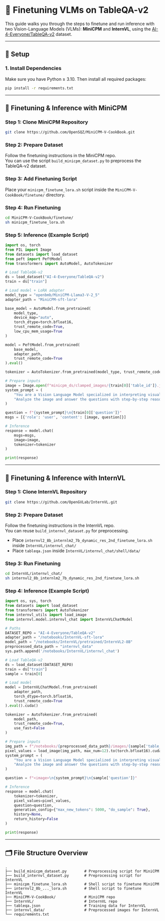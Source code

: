 # 🧪 Finetuning VLMs on TableQA-v2

This guide walks you through the steps to finetune and run inference with two Vision-Language Models (VLMs): **MiniCPM** and **InternVL**, using the [AI-4-Everyone/TableQA-v2](https://huggingface.co/datasets/AI-4-Everyone/TableQA-v2) dataset.

---

## 🚀 Setup

### 1. Install Dependencies

Make sure you have Python ≥ 3.10. Then install all required packages:

```bash
pip install -r requirements.txt
```

---

## 🧠 Finetuning & Inference with MiniCPM

### Step 1: Clone MiniCPM Repository

```bash
git clone https://github.com/OpenSQZ/MiniCPM-V-CookBook.git
```

### Step 2: Prepare Dataset

Follow the finetuning instructions in the MiniCPM repo.  
You can use the script `build_minicpm_dataset.py` to preprocess the TableQA-v2 dataset.

### Step 3: Add Finetuning Script

Place your `minicpm_finetune_lora.sh` script inside the `MiniCPM-V-CookBook/finetune/` directory.

### Step 4: Run Finetuning

```bash
cd MiniCPM-V-CookBook/finetune/
sh minicpm_finetune_lora.sh
```

### Step 5: Inference (Example Script)

```python
import os, torch
from PIL import Image
from datasets import load_dataset
from peft import PeftModel
from transformers import AutoModel, AutoTokenizer

# Load TableQA-v2
ds = load_dataset("AI-4-Everyone/TableQA-v2")
train = ds["train"]

# Load model + LoRA adapter
model_type = "openbmb/MiniCPM-Llama3-V-2_5"
adapter_path = "MiniCPM-sft-lora"

base_model = AutoModel.from_pretrained(
    model_type,
    device_map="auto",
    torch_dtype=torch.bfloat16,
    trust_remote_code=True,
    low_cpu_mem_usage=True
)

model = PeftModel.from_pretrained(
    base_model,
    adapter_path,
    trust_remote_code=True
).eval()

tokenizer = AutoTokenizer.from_pretrained(model_type, trust_remote_code=True)

# Prepare inputs
image = Image.open(f"minicpm_ds/clamped_images/{train[0]['table_id']}.jpg").convert('RGB')
system_prompt = (
    "You are a Vision Language Model specialized in interpreting visual data from charts and diagrams images.\n"
    "Analyze the image and answer the questions with step-by-step reasoning—stay concise, but include any reasoning that’s relevant."
)

question = f"{system_prompt}\n{train[0]['question']}"
msgs = [{'role': 'user', 'content': [image, question]}]

# Inference
response = model.chat(
    msgs=msgs,
    image=image,
    tokenizer=tokenizer
)

print(response)
```

---

## 🧠 Finetuning & Inference with InternVL

### Step 1: Clone InternVL Repository

```bash
git clone https://github.com/OpenGVLab/InternVL.git
```

### Step 2: Prepare Dataset

Follow the finetuning instructions in the InternVL repo.  
You can reuse `build_internvl_dataset.py` for preprocessing.

- Place `internvl2_8b_internlm2_7b_dynamic_res_2nd_finetune_lora.sh` inside `InternVL/internvl_chat/`
- Place `tableqa.json` inside `InternVL/internvl_chat/shell/data/`

### Step 3: Run Finetuning

```bash
cd InternVL/internvl_chat/
sh internvl2_8b_internlm2_7b_dynamic_res_2nd_finetune_lora.sh
```

### Step 4: Inference (Example Script)

```python
import os, sys, torch
from datasets import load_dataset
from transformers import AutoTokenizer
from internvl_utils import load_image
from internvl.model.internvl_chat import InternVLChatModel

# Paths
DATASET_REPO = "AI-4-Everyone/TableQA-v2"
adapter_path = "/notebooks/InternVL-sft-lora"
model_path = "/notebooks/InternVL/pretrained/InternVL2-8B"
preprocessed_data_path = "internvl_data"
sys.path.append('/notebooks/InternVL/internvl_chat')

# Load TableQA-v2
ds = load_dataset(DATASET_REPO)
train = ds["train"]
sample = train[0]

# Load model
model = InternVLChatModel.from_pretrained(
    adapter_path,
    torch_dtype=torch.bfloat16,
    trust_remote_code=True
).eval().cuda()

tokenizer = AutoTokenizer.from_pretrained(
    model_path,
    trust_remote_code=True,
    use_fast=False
)

# Prepare inputs
img_path = f"/notebooks/{preprocessed_data_path}/images/{sample['table_id']}.jpg"
pixel_values = load_image(img_path, max_num=12).to(torch.bfloat16).cuda()
system_prompt = (
    "You are a Vision Language Model specialized in interpreting visual data from charts and diagrams images.\n"
    "Analyze the image and answer the questions with step-by-step reasoning—stay concise, but include any reasoning that’s relevant."
)

question = f"<image>\n{system_prompt}\n{sample['question']}"

# Inference
response = model.chat(
    tokenizer=tokenizer,
    pixel_values=pixel_values,
    question=question,
    generation_config={"max_new_tokens": 5000, "do_sample": True},
    history=None,
    return_history=False
)

print(response)
```

---

## 🗂️ File Structure Overview

```
.
├── build_minicpm_dataset.py        # Preprocessing script for MiniCPM
├── build_internvl_dataset.py       # Preprocessing script for InternVL
├── minicpm_finetune_lora.sh        # Shell script to finetune MiniCPM
├── internvl2_8b_..._lora.sh        # Shell script to finetune InternVL
├── MiniCPM-V-CookBook/             # MiniCPM repo
├── InternVL/                       # InternVL repo
├── tableqa.json                    # Training data for InternVL
├── internvl_data/                  # Preprocessed images for InternVL
└── requirements.txt
```
